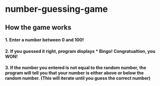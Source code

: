 # number-guessing-game
## How the game works 
  #### 1. Enter a number between 0 and 100!
  #### 2. If you guessed it right, program displays * Bingo! Congratualtion, you WON! 
  #### 3. If the number you entered is not equal to the random number, the program will tell you that your number is either above or below the random number. (This will iterate until you guess the correct number)


